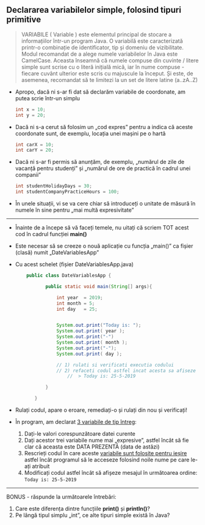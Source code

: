 ## Declararea variabilelor simple, folosind tipuri primitive

> VARIABILE ( Variable ) este elementul principal de stocare a informațiilor într-un program Java. O variabilă este caracterizată printr-o combinație de identificator, tip și domeniu de vizibilitate.
> Modul recomandat de a alege numele variabilelor în Java este CamelCase. Aceasta înseamnă că numele compuse din cuvinte / litere simple sunt scrise cu o literă inițială mică, iar în nume compuse - fiecare cuvânt ulterior este scris cu majuscule la început. Și este, de asemenea, recomandat să te limitezi la un set de litere latine (a..zA..Z)

* Apropo, dacă ni s-ar fi dat să declarăm variabile de coordonate, am putea scrie într-un simplu
    ```java
    int x = 10;
    int y = 20;
    ```

* Dacă ni s-a cerut să folosim un „cod expres” pentru a indica că aceste coordonate sunt, de exemplu, locația unei mașini pe o hartă
    ```java
    int carX = 10;
    int carY = 20;
    ```

* Dacă ni s-ar fi permis să anunțăm, de exemplu, „numărul de zile de vacanță pentru studenți” și „numărul de ore de practică în cadrul unei companii”
    ```java
    int studentHolidayDays = 30;
    int studentCompanyPracticeHours = 100;
    ```

* În unele situații, vi se va cere chiar să introduceți o unitate de măsură în numele în sine pentru „mai multă expresivitate”

---

* Înainte de a începe să vă faceți temele, nu uitați că scriem TOT acest cod în cadrul funcției **main()**
  
* Este necesar să se creeze o nouă aplicație cu funcția „main()” ca fișier (clasă) numit „DateVariablesApp”
* Cu acest schelet (fișier DateVariablesApp.java)
     ```java
         public class DateVariablesApp {

                public static void main(String[] args){

                    int year  = 2019;
                    int month = 5;
                    int day   = 25;


                    System.out.print("Today is: ");
                    System.out.print( year );
                    System.out.print("-")
                    System.out.print( month );
                    System.out.print("-");
                    System.out.print( day );

                    // 1) rulati si verificati executia codului
                    // 2) refaceti codul astfel incat acesta sa afiseze urmatorul mesaj:
                        //  > Today is: 25-5-2019

                }

            }
     ```

* Rulați codul, apare o eroare, remediați-o și rulați din nou și verificați!
* În program, am declarat [3 variabile de tip întreg](./README.ro.md#L37-L39):
   1. Dați-le valori corespunzătoare datei curente
   2. Dați acestor trei variabile nume mai „expresive”, astfel încât să fie clar că aceasta este DATA PREZENTĂ (data de astăzi)
   3. Rescrieți codul în care aceste [variabile sunt folosite pentru ieșire](./README.ro.md#L43) astfel încât programul să le acceseze folosind noile nume pe care le-ați atribuit
   4. Modificați codul astfel încât să afișeze mesajul în următoarea ordine:
     ```Today is: 25-5-2019```

---
BONUS - răspunde la următoarele întrebări:
1. Care este diferența dintre funcțiile **print()** și **println()**?
2. Pe lângă tipul simplu „int”, ce alte tipuri simple există în Java?
